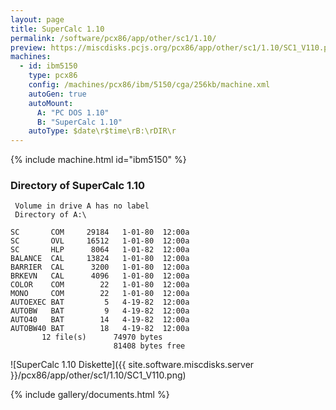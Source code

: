 ```yaml
---
layout: page
title: SuperCalc 1.10
permalink: /software/pcx86/app/other/sc1/1.10/
preview: https://miscdisks.pcjs.org/pcx86/app/other/sc1/1.10/SC1_V110.png
machines:
  - id: ibm5150
    type: pcx86
    config: /machines/pcx86/ibm/5150/cga/256kb/machine.xml
    autoGen: true
    autoMount:
      A: "PC DOS 1.10"
      B: "SuperCalc 1.10"
    autoType: $date\r$time\rB:\rDIR\r
---
```


{% include machine.html id="ibm5150" %}

### Directory of SuperCalc 1.10

     Volume in drive A has no label
     Directory of A:\

    SC       COM     29184   1-01-80  12:00a
    SC       OVL     16512   1-01-80  12:00a
    SC       HLP      8064   1-01-82  12:00a
    BALANCE  CAL     13824   1-01-80  12:00a
    BARRIER  CAL      3200   1-01-80  12:00a
    BRKEVN   CAL      4096   1-01-80  12:00a
    COLOR    COM        22   1-01-80  12:00a
    MONO     COM        22   1-01-80  12:00a
    AUTOEXEC BAT         5   4-19-82  12:00a
    AUTOBW   BAT         9   4-19-82  12:00a
    AUTO40   BAT        14   4-19-82  12:00a
    AUTOBW40 BAT        18   4-19-82  12:00a
           12 file(s)      74970 bytes
                           81408 bytes free

![SuperCalc 1.10 Diskette]({{ site.software.miscdisks.server }}/pcx86/app/other/sc1/1.10/SC1_V110.png)

{% include gallery/documents.html %}
